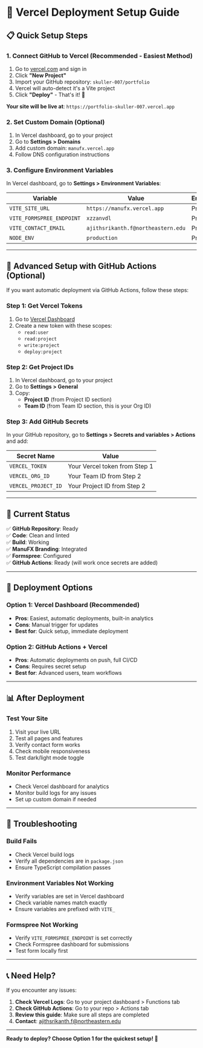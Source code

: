 # 🚀 Vercel Deployment Setup Guide

## 📋 Quick Setup Steps

### 1. **Connect GitHub to Vercel** (Recommended - Easiest Method)

1. Go to [vercel.com](https://vercel.com) and sign in
2. Click **"New Project"**
3. Import your GitHub repository: `skuller-007/portfolio`
4. Vercel will auto-detect it's a Vite project
5. Click **"Deploy"** - That's it! 🎉

**Your site will be live at**: `https://portfolio-skuller-007.vercel.app`

### 2. **Set Custom Domain** (Optional)

1. In Vercel dashboard, go to your project
2. Go to **Settings > Domains**
3. Add custom domain: `manufx.vercel.app`
4. Follow DNS configuration instructions

### 3. **Configure Environment Variables**

In Vercel dashboard, go to **Settings > Environment Variables**:

| Variable | Value | Environment |
|----------|-------|-------------|
| `VITE_SITE_URL` | `https://manufx.vercel.app` | Production |
| `VITE_FORMSPREE_ENDPOINT` | `xzzanvdl` | Production |
| `VITE_CONTACT_EMAIL` | `ajithsrikanth.f@northeastern.edu` | Production |
| `NODE_ENV` | `production` | Production |

---

## 🔧 **Advanced Setup with GitHub Actions** (Optional)

If you want automatic deployment via GitHub Actions, follow these steps:

### Step 1: Get Vercel Tokens

1. Go to [Vercel Dashboard](https://vercel.com/account/tokens)
2. Create a new token with these scopes:
   - `read:user`
   - `read:project`
   - `write:project`
   - `deploy:project`

### Step 2: Get Project IDs

1. In Vercel dashboard, go to your project
2. Go to **Settings > General**
3. Copy:
   - **Project ID** (from Project ID section)
   - **Team ID** (from Team ID section, this is your Org ID)

### Step 3: Add GitHub Secrets

In your GitHub repository, go to **Settings > Secrets and variables > Actions** and add:

| Secret Name | Value |
|-------------|-------|
| `VERCEL_TOKEN` | Your Vercel token from Step 1 |
| `VERCEL_ORG_ID` | Your Team ID from Step 2 |
| `VERCEL_PROJECT_ID` | Your Project ID from Step 2 |

---

## 🎯 **Current Status**

✅ **GitHub Repository**: Ready  
✅ **Code**: Clean and linted  
✅ **Build**: Working  
✅ **ManuFX Branding**: Integrated  
✅ **Formspree**: Configured  
✅ **GitHub Actions**: Ready (will work once secrets are added)

---

## 🚀 **Deployment Options**

### **Option 1: Vercel Dashboard (Recommended)**
- **Pros**: Easiest, automatic deployments, built-in analytics
- **Cons**: Manual trigger for updates
- **Best for**: Quick setup, immediate deployment

### **Option 2: GitHub Actions + Vercel**
- **Pros**: Automatic deployments on push, full CI/CD
- **Cons**: Requires secret setup
- **Best for**: Advanced users, team workflows

---

## 📊 **After Deployment**

### **Test Your Site**
1. Visit your live URL
2. Test all pages and features
3. Verify contact form works
4. Check mobile responsiveness
5. Test dark/light mode toggle

### **Monitor Performance**
- Check Vercel dashboard for analytics
- Monitor build logs for any issues
- Set up custom domain if needed

---

## 🔧 **Troubleshooting**

### **Build Fails**
- Check Vercel build logs
- Verify all dependencies are in `package.json`
- Ensure TypeScript compilation passes

### **Environment Variables Not Working**
- Verify variables are set in Vercel dashboard
- Check variable names match exactly
- Ensure variables are prefixed with `VITE_`

### **Formspree Not Working**
- Verify `VITE_FORMSPREE_ENDPOINT` is set correctly
- Check Formspree dashboard for submissions
- Test form locally first

---

## 📞 **Need Help?**

If you encounter any issues:

1. **Check Vercel Logs**: Go to your project dashboard > Functions tab
2. **Check GitHub Actions**: Go to your repo > Actions tab
3. **Review this guide**: Make sure all steps are completed
4. **Contact**: ajithsrikanth.f@northeastern.edu

---

**Ready to deploy? Choose Option 1 for the quickest setup! 🚀**
